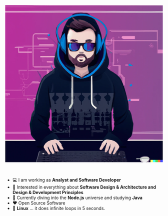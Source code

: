 <img src="https://github.com/dansenpir/dansenpir/blob/main/assets/dev.png" alt="Introduction Banner.." style="text-align: center; margin-bottom: 30px;" />

-   :computer: I am working as **Analyst and Software Developer**
-   :monocle_face: Interested in everything about **Software Design & Architecture and Design & Development Principles**
-   :seedling: Currently diving into the **Node.js** universe and studying **Java**
-   :heart: Open Source Software
-   :penguin: **Linux** ... it does infinite loops in 5 seconds.
